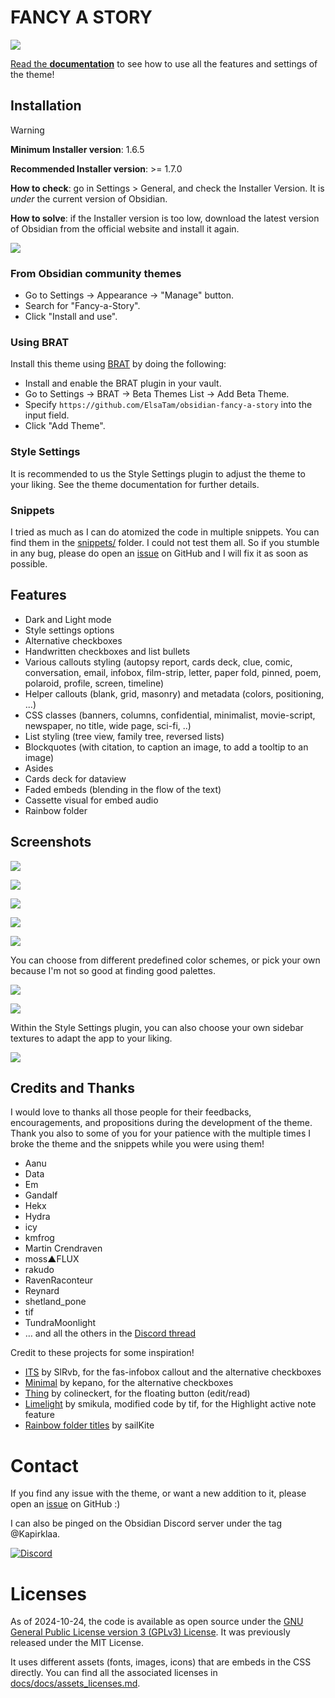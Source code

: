 FANCY A STORY
=============

![](screenshots/overview.webp)

[Read the **documentation**](https://elsatam.github.io/obsidian-fancy-a-story/) to see how to use all the features and settings of the theme!


Installation
------------
> [!WARNING]
> **Minimum Installer version**: 1.6.5
> 
> **Recommended Installer version**: >= 1.7.0
> 
> **How to check**: go in Settings > General, and check the Installer Version. It is *under* the current version of Obsidian.
> 
> **How to solve**: if the Installer version is too low, download the latest version of Obsidian from the official website and install it again.
>
> ![](screenshots/installer_version.png)

### From Obsidian community themes

- Go to Settings → Appearance → "Manage" button.
- Search for "Fancy-a-Story".
- Click "Install and use".


### Using BRAT

Install this theme using [BRAT](https://github.com/TfTHacker/obsidian42-brat) by doing the following:
- Install and enable the BRAT plugin in your vault.
- Go to Settings → BRAT → Beta Themes List → Add Beta Theme.
- Specify `https://github.com/ElsaTam/obsidian-fancy-a-story` into the input field.
- Click "Add Theme".

### Style Settings

It is recommended to us the Style Settings plugin to adjust the theme to your liking. See the theme documentation for further details.

### Snippets

I tried as much as I can do atomized the code in multiple snippets. You can find them in the [snippets/](snippets/) folder.
I could not test them all. So if you stumble in any bug, please do open an [issue](https://github.com/ElsaTam/obsidian-fancy-a-story/issues) on GitHub and I will fix it as soon as possible.

Features
--------

- Dark and Light mode
- Style settings options
- Alternative checkboxes
- Handwritten checkboxes and list bullets
- Various callouts styling (autopsy report, cards deck, clue, comic, conversation, email, infobox, film-strip, letter, paper fold, pinned, poem, polaroid, profile, screen, timeline)
- Helper callouts (blank, grid, masonry) and metadata (colors, positioning, ...)
- CSS classes (banners, columns, confidential, minimalist, movie-script, newspaper, no title, wide page, sci-fi, ..)
- List styling (tree view, family tree, reversed lists)
- Blockquotes (with citation, to caption an image, to add a tooltip to an image)
- Asides
- Cards deck for dataview
- Faded embeds (blending in the flow of the text)
- Cassette visual for embed audio
- Rainbow folder

Screenshots
-----------

![](screenshots/screenshot-timeline.webp)

![](screenshots/screenshot-cards-deck-and-newspaper.webp)

![](screenshots/screenshot-4-notes.webp)

![](screenshots/screenshot-lists.webp)

![](screenshots/alternate-doodle-icons.webp)

You can choose from different predefined color schemes, or pick your own because I'm not so good at finding good palettes.

![](screenshots/screenshot-light-themes-mini.webp)

![](screenshots/screenshot-dark-themes-mini.webp)

Within the Style Settings plugin, you can also choose your own sidebar textures to adapt the app to your liking.

![](screenshots/screenshot-textures.webp)

Credits and Thanks
------------------

I would love to thanks all those people for their feedbacks, encouragements, and propositions during the development of the theme. Thank you also to some of you for your patience with the multiple times I broke the theme and the snippets while you were using them!
- Aanu
- Data
- Em
- Gandalf
- Hekx
- Hydra
- icy
- kmfrog
- Martin Crendraven
- moss▲FLUX
- rakudo
- RavenRaconteur
- Reynard
- shetland_pone
- tif
- TundraMoonlight
- … and all the others in the [Discord thread](https://discord.com/channels/686053708261228577/1283473301682786305)


Credit to these projects for some inspiration!
- [ITS](https://github.com/SlRvb/Obsidian--ITS-Theme) by SlRvb, for the fas-infobox callout and the alternative checkboxes
- [Minimal](https://github.com/kepano/obsidian-minimal) by kepano, for the alternative checkboxes
- [Thing](https://github.com/colineckert/obsidian-things) by colineckert, for the floating button (edit/read)
- [Limelight](https://github.com/smikula/obsidian-limelight/tree/master) by smikula, modified code by tif, for the Highlight active note feature
- [Rainbow folder titles](https://github.com/r-u-s-h-i-k-e-s-h/Obsidian-CSS-Snippets/blob/Collection/Snippets/File%20explorer%20styling%20-%20Rainbow%20folder%20titles.md) by sailKite

# Contact

If you find any issue with the theme, or want a new addition to it, please open an [issue](https://github.com/ElsaTam/obsidian-fancy-a-story/issues) on GitHub :)

I can also be pinged on the Obsidian Discord server under the tag @Kapirklaa.

<a href="https://discord.gg/veuWUTm"><img alt="Discord" src="https://img.shields.io/discord/686053708261228577?color=%235865F2&label=Obsidian%20Members%20Group%20%28OMG%29&labelColor=%23252525&logo=discord&style=for-the-badge"></a>

# Licenses

As of 2024-10-24, the code is available as open source under the [GNU General Public License version 3 (GPLv3) License](LICENSE). It was previously released under the MIT License.

It uses different assets (fonts, images, icons) that are embeds in the CSS directly. You can find all the associated licenses in [docs/docs/assets_licenses.md](docs/docs/assets_licenses.md).
